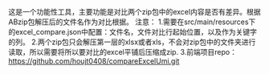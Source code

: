 这是一个功能性工具，主要功能是对比两个zip包中的excel内容是否有差异。根据ABzip包解压后的文件名作为对比根据。
注意：
1.需要在src/main/resources下的excel_compare.json中配置：文件名，文件对比行起始位置，以及作为关键字的列。
2.两个zip包只会解压第一层的xlsx或者xls，不会对zip包中的文件夹进行读取，所以需要将所以要对比的excel平铺后压缩成zip.
3.前端项目repo：https://github.com/houjt0408/compareExcelUmi.git
